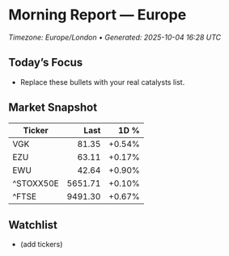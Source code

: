 # Morning Report — Europe
_Timezone: Europe/London • Generated: 2025-10-04 16:28 UTC_

## Today’s Focus
- Replace these bullets with your real catalysts list.

## Market Snapshot
| Ticker | Last | 1D % |
|---|---:|---:|
| VGK | 81.35 | +0.54% |
| EZU | 63.11 | +0.17% |
| EWU | 42.64 | +0.90% |
| ^STOXX50E | 5651.71 | +0.10% |
| ^FTSE | 9491.30 | +0.67% |

## Watchlist
- (add tickers)
